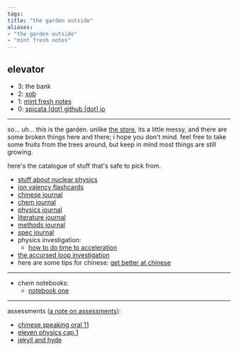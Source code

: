 ```yaml
---
tags: 
title: "the garden outside"
aliases:
- "the garden outside"
- "mint fresh notes"
---
```


## elevator

- 3: the bank
- 2: [xob](../xkcdob/index.md)
- 1: [mint fresh notes](../mint-fresh-notes/index.md)
- 0: [spicata [dot] github [dot] io](../index.md)

---

so... uh... this is the garden. unlike [the store](../index.md), its a little messy, and there are some broken things here and there; i hope you don't mind. feel free to take some fruits from the trees around, but keep in mind most things are still growing.

here's the catalogue of stuff that's safe to pick from.

- [stuff about nuclear physics](assets/Nuclear_Decay%20v2.pdf)
- [ion valency flashcards](assets/Chemistry%20Valency.apkg)
- [chinese journal](blessedLi.md)
- [chem journal](chemistree.md)
- [physics journal](chroniclesOfWaters.md)
- [literature journal](bookOfBooks.md)
- [methods journal](gannonLazyLessons.md)
- [spec journal](specialistStickmen.md)
- physics investigation:
    - [how to do time to acceleration](timeToAcceleration.md)
- [the accursed loop investigation](loopsInvestigation.md)
- here are some tips for chinese: [get better at chinese](accendChinese.md)

---

- chem notebooks:
    - [notebook one](notebook1.md)

---

assessments ([a note on assessments](noteAssess.md)):

- [chinese speaking oral 11](cslOral11/index.md)
- [eleven physics cap 1](ePhyCap1/index.md)
- [jekyll and hyde](jandh/index.md)